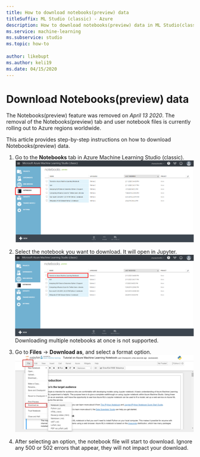 ```yaml
---
title: How to download notebooks(preview) data
titleSuffix: ML Studio (classic) - Azure
description: How to download notebooks(preview) data in ML Studio(classic). 
ms.service: machine-learning
ms.subservice: studio
ms.topic: how-to

author: likebupt
ms.author: keli19
ms.date: 04/15/2020
---
```


# Download Notebooks(preview) data

The Notebooks(preview) feature was removed on *April 13 2020*. The removal of the Notebooks(preview) tab and user notebook files is currently rolling out to Azure regions worldwide.

This article provides step-by-step instructions on how to download Notebooks(preview) data.

1. Go to the **Notebooks** tab in Azure Machine Learning Studio (classic).
    ![Navigate to Notebooks tab!](./media/download-notebooks/notebooks-list.png)

1. Select the notebook you want to download. It will open in Jupyter.
    ![Select a notebook](./media/download-notebooks/select-notebook.png)
    Downloading multiple notebooks at once is not supported.

1. Go to **Files** -> **Download as**, and select a format option.
    ![Notebook download options](./media/download-notebooks/download-options.PNG)

1. After selecting an option, the notebook file will start to download. Ignore any 500 or 502 errors that appear, they will not impact your download.
